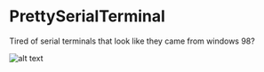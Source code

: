 # PrettySerialTerminal
Tired of serial terminals that look like they came from windows 98?


![alt text](https://i.imgur.com/O8mnFC1.png)
